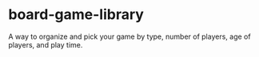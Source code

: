 # board-game-library
A way to organize and pick your game by type, number of players, age of players, and play time.
